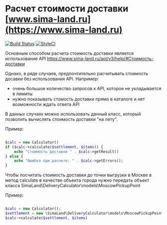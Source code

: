 # Расчет стоимости доставки [www.sima-land.ru](https://www.sima-land.ru)

[![Build Status](https://travis-ci.org/sima-land/delivery-php-calculator.svg?branch=master)](https://travis-ci.org/sima-land/delivery-php-calculator)
[![StyleCI](https://styleci.io/repos/73701387/shield?branch=master)](https://styleci.io/repos/73701387)


Основным способом расчета стоимость доставки является использование API
https://www.sima-land.ru/api/v3/help/#Стоимость-доставки

Однако, в ряде случаев, предпочтительно расчитывать стоимость досавки без 
использования API. Например:

- очень большое количество запросов к API, которое не укладывается в лимиты
- нужно показывать стомость доставки прямо в каталоге и нет возможности ждать ответа API

В данных случаях можно использовать данный класс, который позволить вычислять 
стоимость доставки "на лету".

Пример:

```php

$calc = new Calculator()
if ($calc->calculate($settlement, $items)) {
    echo "Стоимость доставки " . $calc->getResult()
} else {
    echo "Ошибка при расчете: " . $calc->getErrors();
}
```
Чтобы посчитать стоимость доставки до точки выгрузки в Москве в метод calculate в качестве 
объекта города нужно передать объект класса
SimaLand\DeliveryCalculator\models\MoscowPickupPoint

Пример:

```php

$calc = new Calculator();
$settlement = new \SimaLand\DeliveryCalculator\models\MoscowPickupPoint();
$calc->calculate($settlement, $items)
```